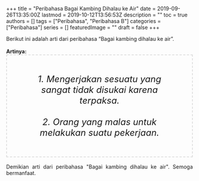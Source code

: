 +++
title = "Peribahasa Bagai Kambing Dihalau ke Air"
date = 2019-09-26T13:35:00Z
lastmod = 2019-10-12T13:56:53Z
description = ""
toc = true
authors = []
tags = ["Peribahasa", "Peribahasa B"]
categories = ["Peribahasa"]
series = []
featuredImage = ""
draft = false
+++

<div dir="ltr" style="text-align: left;" trbidi="on"><div style="text-align: justify;">Berikut ini adalah arti dari peribahasa “Bagai kambing dihalau ke air”.</div><br /><div style="text-align: justify;"><b>Artinya:</b></div><div style="border: 2px dashed #ddd; font-size: 24px; height: auto; margin: 0 auto; padding: 50px; text-align: center; width: auto;"><i>1. Mengerjakan sesuatu yang sangat tidak disukai karena terpaksa.<br /><br />2. Orang yang malas untuk melakukan suatu pekerjaan.</i></div><div style="text-align: justify;"><br /></div><div style="text-align: justify;">Demikian arti dari peribahasa "Bagai kambing dihalau ke air". Semoga bermanfaat.</div></div>
